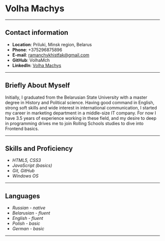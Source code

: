 # Volha Machys


**********


## Contact information


* **Location**: Priluki, Minsk region, Belarus
* **Phone**: +375296875896
* **E-mail**: ramanchykhistfak@gmail.com
* **GitHub**: VolhaMch
* **LinkedIn**: [Volha Machys](https://www.linkedin.com/in/olga-romanchik)


***********


## Briefly About Myself


Initially, I graduated from the Belarusian State University with a master degree in History and Political science. 
Having good command in English, strong soft skills and wide interest in international communication, I started my career in marketing department in a middle-size IT company.
For now I have 3.5 years of experience working in these field, and my desire to deep in programming drives me to join Rolling Schools studies to dive into Frontend basics.


***********


## Skills and Proficiency


* _HTML5, CSS3_
* _JavaScript (basics)_
* _Git, GitHub_
* _Windows OS_


***********


## Languages


* _Russian - native_
* _Belarusian - fluent_
* _English - fluent_
* _Polish - basic_
* _German - basic_


***********

